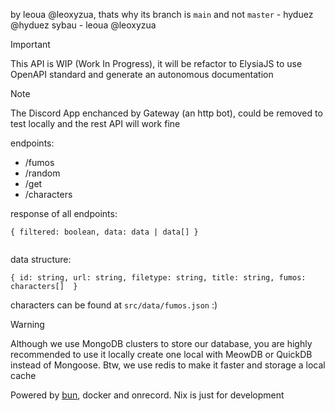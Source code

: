 by leoua @leoxyzua, thats why its branch is `main` and not `master` - hyduez @hyduez
sybau - leoua @leoxyzua

> [!IMPORTANT]
> This API is WIP (Work In Progress), it will be refactor to ElysiaJS to use OpenAPI standard and generate an autonomous documentation

> [!NOTE]
> The Discord App enchanced by Gateway (an http bot), could be removed to test locally and the rest API will work fine

endpoints:
- /fumos
- /random
- /get
- /characters

response of all endpoints:
```
{ filtered: boolean, data: data | data[] }
```
```
```

data structure:
```
{ id: string, url: string, filetype: string, title: string, fumos: characters[]  }
```

characters can be found at `src/data/fumos.json` :)

> [!WARNING]
> Although we use MongoDB clusters to store our database, you are highly recommended to use it locally create one local with MeowDB or QuickDB instead of Mongoose. Btw, we use redis to make it faster and storage a local cache

Powered by [bun](https://bun.sh/), docker and onrecord. Nix is just for development 
```
